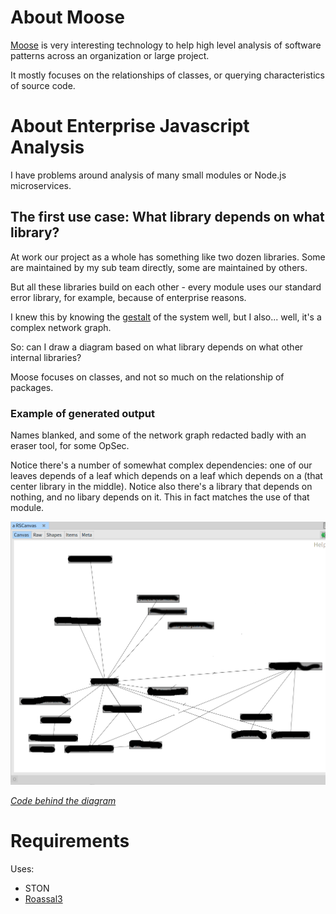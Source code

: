 About Moose 
=======================================

[Moose](https://moosetechnology.org/) is very interesting technology to help high level analysis of software patterns across an organization or large project.

It mostly focuses on the relationships of classes, or querying characteristics of source code.

About Enterprise Javascript Analysis
=======================================

I have problems around analysis of many small modules or Node.js microservices.

The first use case: What library depends on what library?
----------------------------------------

At work our project as a whole has something like two dozen libraries. Some are maintained by my sub team directly, some are maintained by others.

But all these libraries build on each other - every module uses our standard error library, for example, because of enterprise reasons.

I knew this by knowing the [gestalt](https://www.dictionary.com/browse/gestalt) of the system well, but I also... well, it's a complex network graph.

So: can I draw a diagram based on what library depends on what other internal libraries?

Moose focuses on classes, and not so much on the relationship of packages.

### Example of generated output

Names blanked, and some of the network graph redacted badly with an eraser tool, for some OpSec.

Notice there's a number of somewhat complex dependencies: one of our leaves depends of a leaf which depends on a leaf which depends on a (that center library in the middle). Notice also there's a library that depends on nothing, and no libary depends on it. This in fact matches the use of that module. 

![](docs/use-hierarchy.png)

_[Code behind the diagram](https://github.com/rwilcox/enterprise-javascript-analysis/blob/master/EnterpriseJavascriptAnalysis/PackageJsonDependencyGraph.class.st#L17)_

Requirements
=======================================

Uses:

  * STON
  * [Roassal3](https://github.com/ObjectProfile/Roassal3)